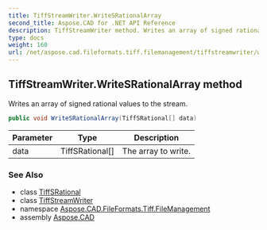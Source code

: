 ```yaml
---
title: TiffStreamWriter.WriteSRationalArray
second_title: Aspose.CAD for .NET API Reference
description: TiffStreamWriter method. Writes an array of signed rational values to the stream
type: docs
weight: 160
url: /net/aspose.cad.fileformats.tiff.filemanagement/tiffstreamwriter/writesrationalarray/
---
```

## TiffStreamWriter.WriteSRationalArray method

Writes an array of signed rational values to the stream.

```csharp
public void WriteSRationalArray(TiffSRational[] data)
```

| Parameter | Type | Description |
| --- | --- | --- |
| data | TiffSRational[] | The array to write. |

### See Also

* class [TiffSRational](../../../aspose.cad.fileformats.tiff/tiffsrational/)
* class [TiffStreamWriter](../)
* namespace [Aspose.CAD.FileFormats.Tiff.FileManagement](../../tiffstreamwriter/)
* assembly [Aspose.CAD](../../../)



